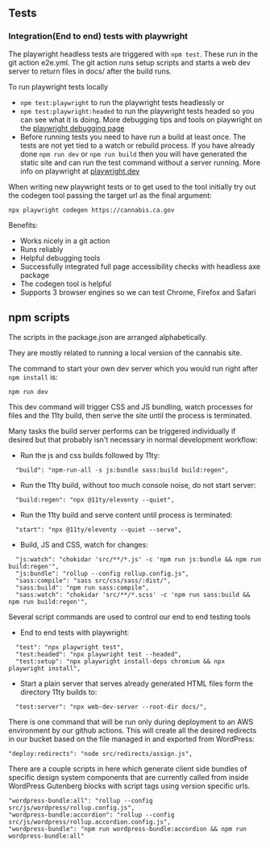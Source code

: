 
## Tests

### Integration(End to end) tests with playwright

The playwright headless tests are triggered with ```npm test```. These run in the git action e2e.yml. The git action runs setup scripts and starts a web dev server to return files in docs/ after the build runs.

To run playwright tests locally
- ```npm test:playwright``` to run the playwright tests headlessly
or
- ```npm test:playwright:headed``` to run the playwright tests headed so you can see what it is doing. More debugging tips and tools on playwright on the <a href="https://playwright.dev/docs/debug">playwright debugging page</a>
- Before running tests you need to have run a build at least once. The tests are not yet tied to a watch or rebuild process. If you have already done ```npm run dev``` or ```npm run build``` then you will have generated the static site and can run the test command without a server running.
More info on playwright at <a href="https://playwright.dev/">playwright.dev</a>

When writing new playwright tests or to get used to the tool initially try out the codegen tool passing the target url as the final argument:

```
npx playwright codegen https://cannabis.ca.gov
```

Benefits:
- Works nicely in a git action
- Runs reliably
- Helpful debugging tools
- Successfully integrated full page accessibility checks with headless axe package
- The codegen tool is helpful
- Supports 3 browser engines so we can test Chrome, Firefox and Safari

## npm scripts

The scripts in the package.json are arranged alphabetically. 

They are mostly related to running a local version of the cannabis site.

The command to start your own dev server which you would run right after ```npm install``` is:

```
npm run dev
```

This dev command will trigger CSS and JS bundling, watch processes for files and the 11ty build, then serve the site until the process is terminated.

Many tasks the build server performs can be triggered individually if desired but that probably isn't necessary in normal development workflow:

- Run the js and css builds followed by 11ty:
```
  "build": "npm-run-all -s js:bundle sass:build build:regen",
```

- Run the 11ty build, without too much console noise, do not start server:
```
  "build:regen": "npx @11ty/eleventy --quiet",
```

- Run the 11ty build and serve content until process is terminated:
```
  "start": "npx @11ty/eleventy --quiet --serve",
```

- Build, JS and CSS, watch for changes:
```
  "js:watch": "chokidar 'src/**/*.js' -c 'npm run js:bundle && npm run build:regen'",
  "js:bundle": "rollup --config rollup.config.js",
  "sass:compile": "sass src/css/sass/:dist/",
  "sass:build": "npm run sass:compile",
  "sass:watch": "chokidar 'src/**/*.scss' -c 'npm run sass:build && npm run build:regen'",
```

Several script commands are used to control our end to end testing tools

- End to end tests with playwright:
```
  "test": "npx playwright test",
  "test:headed": "npx playwright test --headed",
  "test:setup": "npx playwright install-deps chromium && npx playwright install",
```

- Start a plain server that serves already generated HTML files form the directory 11ty builds to:
```
  "test:server": "npx web-dev-server --root-dir docs/",
```

There is one command that will be run only during deployment to an AWS environment by our github actions. This will create all the desired redirects in our bucket based on the file managed in and exported from WordPress:

    "deploy:redirects": "node src/redirects/assign.js",

There are a couple scripts in here which generate client side bundles of specific design system components that are currently called from inside WordPress Gutenberg blocks with script tags using version specific urls.

    "wordpress-bundle:all": "rollup --config src/js/wordpress/rollup.config.js",
    "wordpress-bundle:accordion": "rollup --config src/js/wordpress/rollup.accordion.config.js",
    "wordpress-bundle": "npm run wordpress-bundle:accordion && npm run wordpress-bundle:all"